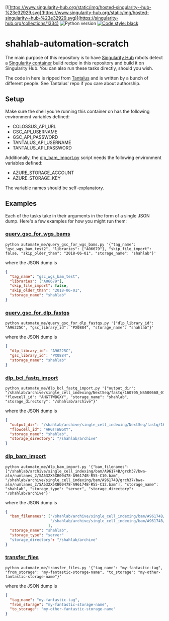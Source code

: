 [![https://www.singularity-hub.org/static/img/hosted-singularity--hub-%23e32929.svg](https://www.singularity-hub.org/static/img/hosted-singularity--hub-%23e32929.svg)](https://singularity-hub.org/collections/1334)
![Python version](https://img.shields.io/badge/python-2-blue.svg)
[![Code style: black](https://img.shields.io/badge/code%20style-black-000000.svg)](https://github.com/ambv/black)

# shahlab-automation-scratch

The main purpose of this repository is to have [Singularity
Hub](https://www.singularity-hub.org/) robots detect a [Singularity
container](https://www.sylabs.io/) build recipe in this repository and
build it on Singularity Hub. You can also run these tasks directly,
should you wish.

The code in here is ripped from
[Tantalus](https://github.com/shahcompbio/tantalus) and is written by a
bunch of different people. See Tantalus' repo if you care about
authorship.

## Setup

Make sure the shell you're running this container on has the following
environment variables defined:

+ COLOSSUS_API_URL
+ GSC_API_USERNAME
+ GSC_API_PASSWORD
+ TANTALUS_API_USERNAME
+ TANTALUS_API_PASSWORD

Additionally, the [dlp_bam_import.py](automate_me/dlp_bam_import.py)
script needs the following environment variables defined:

+ AZURE_STORAGE_ACCOUNT
+ AZURE_STORAGE_KEY

The variable names should be self-explanatory.

## Examples

Each of the tasks take in their arguments in the form of a single JSON
dump. Here's a few examples for how you might run them:

### [query_gsc_for_wgs_bams](automate_me/query_gsc_for_wgs_bams.py)

```
python automate_me/query_gsc_for_wgs_bams.py '{"tag_name": "gsc_wgs_bam_test2", "libraries": ["A06679"], "skip_file_import": false, "skip_older_than": "2018-06-01", "storage_name": "shahlab"}'
```

where the JSON dump is

```json
{
  "tag_name": "gsc_wgs_bam_test",
  "libraries": ["A06679"],
  "skip_file_import": false,
  "skip_older_than": "2018-06-01",
  "storage_name": "shahlab"
}
```

### [query_gsc_for_dlp_fastqs](automate_me/query_gsc_for_dlp_fastqs.py)

```
python automate_me/query_gsc_for_dlp_fastqs.py '{"dlp_library_id": "A96225C", "gsc_library_id": "PX0884", "storage_name": "shahlab"}'
```

where the JSON dump is

```json
{
  "dlp_library_id": "A96225C",
  "gsc_library_id": "PX0884",
  "storage_name": "shahlab"
}
```

### [dlp_bcl_fastq_import](automate_me/dlp_bcl_fastq_import.py)

```
python automate_me/dlp_bcl_fastq_import.py '{"output_dir": "/shahlab/archive/single_cell_indexing/NextSeq/fastq/160705_NS500668_0105_AHGTTWBGXY", "flowcell_id": "AHGTTWBGXY", "storage_name": "shahlab", "storage_directory": "/shahlab/archive"}'
```

where the JSON dump is

```json
{
  "output_dir": "/shahlab/archive/single_cell_indexing/NextSeq/fastq/160705_NS500668_0105_AHGTTWBGXY",
  "flowcell_id": "AHGTTWBGXY",
  "storage_name": "shahlab",
  "storage_directory": "/shahlab/archive"
}
```

### [dlp_bam_import](automate_me/dlp_bam_import.py)

```
python automate_me/dlp_bam_import.py '{"bam_filenames": ["/shahlab/archive/single_cell_indexing/bam/A96174B/grch37/bwa-aln/numlanes_2/SA532X5XB00478-A96174B-R55-C10.bam", "/shahlab/archive/single_cell_indexing/bam/A96174B/grch37/bwa-aln/numlanes_2/SA532X5XB00478-A96174B-R55-C12.bam"], "storage_name": "shahlab", "storage_type": "server", "storage_directory": "/shahlab/archive"}'
```

where the JSON dump is

```json
{
  "bam_filenames": ["/shahlab/archive/single_cell_indexing/bam/A96174B/grch37/bwa-aln/numlanes_2/SA532X5XB00478-A96174B-R55-C10.bam",
                    "/shahlab/archive/single_cell_indexing/bam/A96174B/grch37/bwa-aln/numlanes_2/SA532X5XB00478-A96174B-R55-C12.bam"
                   ],
  "storage_name": "shahlab",
  "storage_type": "server"
  "storage_directory": "/shahlab/archive"
}
```

### [transfer_files](automate_me/transfer_files.py)

```
python automate_me/transfer_files.py '{"tag_name": "my-fantastic-tag", "from_storage": "my-fantastic-storage-name", "to_storage": "my-other-fantastic-storage-name"}'
```

where the JSON dump is

```json
{
  "tag_name": "my-fantastic-tag",
  "from_storage": "my-fantastic-storage-name",
  "to_storage": "my-other-fantastic-storage-name"
}
```
